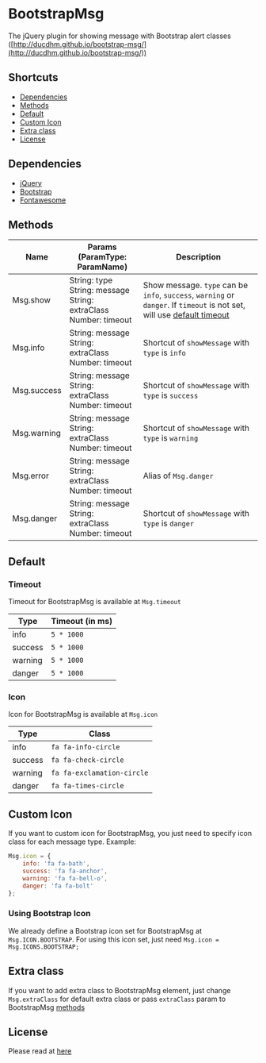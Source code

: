 # BootstrapMsg
The jQuery plugin for showing message with Bootstrap alert classes ([http://ducdhm.github.io/bootstrap-msg/](http://ducdhm.github.io/bootstrap-msg/))


## Shortcuts
 * [Dependencies](#dependencies)
 * [Methods](#methods)
 * [Default](#default)
 * [Custom Icon](#custom-icon)
 * [Extra class](#extra-class)
 * [License](#license)


## Dependencies
 * [jQuery](http://jquery.com/)
 * [Bootstrap](https://getbootstrap.com/)
 * [Fontawesome](https://fontawesome.com/)
 

## Methods
| Name        | Params (ParamType: ParamName)                                                  | Description                                                                                                                         |
|-------------|--------------------------------------------------------------------------------|-------------------------------------------------------------------------------------------------------------------------------------|
| Msg.show    | String: type<br />String: message<br />String: extraClass<br />Number: timeout | Show message. `type` can be `info`, `success`, `warning` or `danger`. If `timeout` is not set, will use [default timeout](#timeout) |
| Msg.info    | String: message<br />String: extraClass<br />Number: timeout                   | Shortcut of `showMessage` with `type` is `info`                                                                                     |
| Msg.success | String: message<br />String: extraClass<br />Number: timeout                   | Shortcut of `showMessage` with `type` is `success`                                                                                  |
| Msg.warning | String: message<br />String: extraClass<br />Number: timeout                   | Shortcut of `showMessage` with `type` is `warning`                                                                                  |
| Msg.error   | String: message<br />String: extraClass<br />Number: timeout                   | Alias of `Msg.danger`                                                                                                               |
| Msg.danger  | String: message<br />String: extraClass<br />Number: timeout                   | Shortcut of `showMessage` with `type` is `danger`                                                                                   |


## Default

### Timeout
Timeout for BootstrapMsg is available at `Msg.timeout`

| Type    | Timeout (in ms) |
|---------|-----------------|
| info    | `5 * 1000`      |
| success | `5 * 1000`      |
| warning | `5 * 1000`      |
| danger  | `5 * 1000`      |

### Icon
Icon for BootstrapMsg is available at `Msg.icon`

| Type    | Class                      |
|---------|----------------------------|
| info    | `fa fa-info-circle`        |
| success | `fa fa-check-circle`       |
| warning | `fa fa-exclamation-circle` |
| danger  | `fa fa-times-circle`       |


## Custom Icon
If you want to custom icon for BootstrapMsg, you just need to specify icon class for each message type. Example:
```javascript
Msg.icon = {    
    info: 'fa fa-bath',
    success: 'fa fa-anchor',
    warning: 'fa fa-bell-o',
    danger: 'fa fa-bolt'  
};
```

### Using Bootstrap Icon
We already define a Bootstrap icon set for BootstrapMsg at `Msg.ICON.BOOTSTRAP`. For using this icon set, just need `Msg.icon = Msg.ICONS.BOOTSTRAP;`


## Extra class
If you want to add extra class to BootstrapMsg element, just change `Msg.extraClass` for default extra class or pass `extraClass` param to BootstrapMsg [methods](#methods)


## License
Please read at [here](LICENSE.md)
